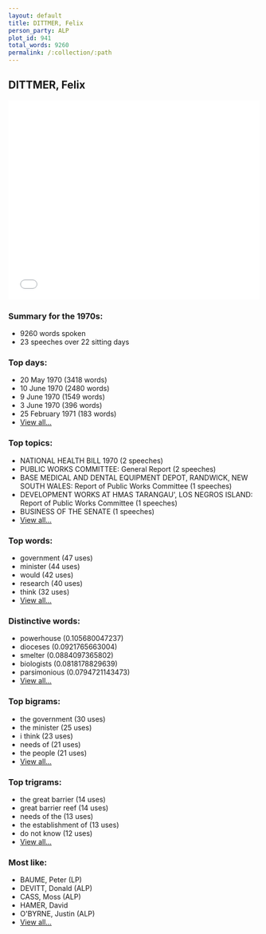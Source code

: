 ```yaml
---
layout: default
title: DITTMER, Felix
person_party: ALP
plot_id: 941
total_words: 9260
permalink: /:collection/:path
---
```


## DITTMER, Felix

<iframe width="100%" height="400" frameborder="0" scrolling="no" src="//plot.ly/~wragge/941.embed"></iframe>


### Summary for the 1970s:

* 9260 words spoken
* 23 speeches over 22 sitting days


### Top days:

* 20 May 1970 (3418 words)
* 10 June 1970 (2480 words)
* 9 June 1970 (1549 words)
* 3 June 1970 (396 words)
* 25 February 1971 (183 words)
* [View all...](days/)


### Top topics:

* NATIONAL HEALTH BILL 1970 (2 speeches)
* PUBLIC WORKS COMMITTEE: General Report (2 speeches)
* BASE MEDICAL AND DENTAL EQUIPMENT DEPOT, RANDWICK, NEW SOUTH WALES: Report of Public Works Committee (1 speeches)
* DEVELOPMENT WORKS AT HMAS TARANGAU', LOS NEGROS ISLAND: Report of Public Works Committee (1 speeches)
* BUSINESS OF THE SENATE (1 speeches)
* [View all...](topics/)


### Top words:

* government (47 uses)
* minister (44 uses)
* would (42 uses)
* research (40 uses)
* think (32 uses)
* [View all...](words/)


### Distinctive words:

* powerhouse (0.105680047237)
* dioceses (0.0921765663004)
* smelter (0.0884097365802)
* biologists (0.0818178829639)
* parsimonious (0.0794721143473)
* [View all...](sig_words/)


### Top bigrams:

* the government (30 uses)
* the minister (25 uses)
* i think (23 uses)
* needs of (21 uses)
* the people (21 uses)
* [View all...](bigrams/)


### Top trigrams:

* the great barrier (14 uses)
* great barrier reef (14 uses)
* needs of the (13 uses)
* the establishment of (13 uses)
* do not know (12 uses)
* [View all...](trigrams/)


### Most like:

* BAUME, Peter (LP)
* DEVITT, Donald (ALP)
* CASS, Moss (ALP)
* HAMER, David 
* O'BYRNE, Justin (ALP)
* [View all...](similarities/)
